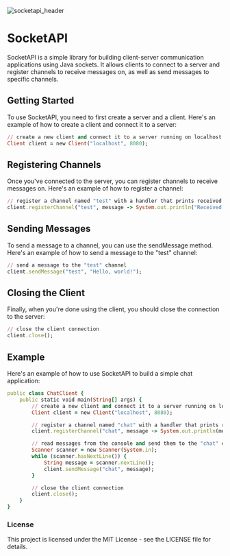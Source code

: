 ![socketapi_header](https://user-images.githubusercontent.com/30220428/230950356-b75bcc70-3c49-4913-ab40-8beaf349be37.png)

# SocketAPI

SocketAPI is a simple library for building client-server communication applications using Java sockets. 
It allows clients to connect to a server and register channels to receive messages on, 
as well as send messages to specific channels.

## Getting Started

To use SocketAPI, you need to first create a server and a client. 
Here's an example of how to create a client and connect it to a server:

```ruby
// create a new client and connect it to a server running on localhost:8080
Client client = new Client("localhost", 8080);
```

## Registering Channels

Once you've connected to the server, you can register channels to receive messages on. 
Here's an example of how to register a channel:

```ruby
// register a channel named "test" with a handler that prints received messages
client.registerChannel("test", message -> System.out.println("Received message: " + message));
```

## Sending Messages

To send a message to a channel, you can use the sendMessage method. 
Here's an example of how to send a message to the "test" channel:

```ruby
// send a message to the "test" channel
client.sendMessage("test", "Hello, world!");
```

## Closing the Client

Finally, when you're done using the client, you should close the connection to the server:

```ruby
// close the client connection
client.close();
```

## Example

Here's an example of how to use SocketAPI to build a simple chat application:

```ruby
public class ChatClient {
    public static void main(String[] args) {
        // create a new client and connect it to a server running on localhost:8080
        Client client = new Client("localhost", 8080);

        // register a channel named "chat" with a handler that prints received messages
        client.registerChannel("chat", message -> System.out.println(message));

        // read messages from the console and send them to the "chat" channel
        Scanner scanner = new Scanner(System.in);
        while (scanner.hasNextLine()) {
            String message = scanner.nextLine();
            client.sendMessage("chat", message);
        }

        // close the client connection
        client.close();
    }
}
```

### License

This project is licensed under the MIT License - see the LICENSE file for details.
